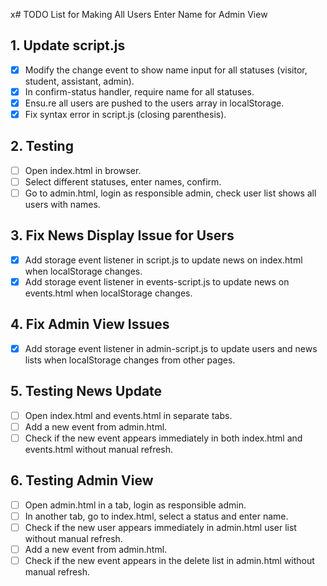 x# TODO List for Making All Users Enter Name for Admin View

## 1. Update script.js
- [x] Modify the change event to show name input for all statuses (visitor, student, assistant, admin).
- [x] In confirm-status handler, require name for all statuses.
- [x] Ensu.re all users are pushed to the users array in localStorage.
- [x] Fix syntax error in script.js (closing parenthesis).

## 2. Testing
- [ ] Open index.html in browser.
- [ ] Select different statuses, enter names, confirm.
- [ ] Go to admin.html, login as responsible admin, check user list shows all users with names.

## 3. Fix News Display Issue for Users
- [x] Add storage event listener in script.js to update news on index.html when localStorage changes.
- [x] Add storage event listener in events-script.js to update news on events.html when localStorage changes.

## 4. Fix Admin View Issues
- [x] Add storage event listener in admin-script.js to update users and news lists when localStorage changes from other pages.

## 5. Testing News Update
- [ ] Open index.html and events.html in separate tabs.
- [ ] Add a new event from admin.html.
- [ ] Check if the new event appears immediately in both index.html and events.html without manual refresh.

## 6. Testing Admin View
- [ ] Open admin.html in a tab, login as responsible admin.
- [ ] In another tab, go to index.html, select a status and enter name.
- [ ] Check if the new user appears immediately in admin.html user list without manual refresh.
- [ ] Add a new event from admin.html.
- [ ] Check if the new event appears in the delete list in admin.html without manual refresh.
